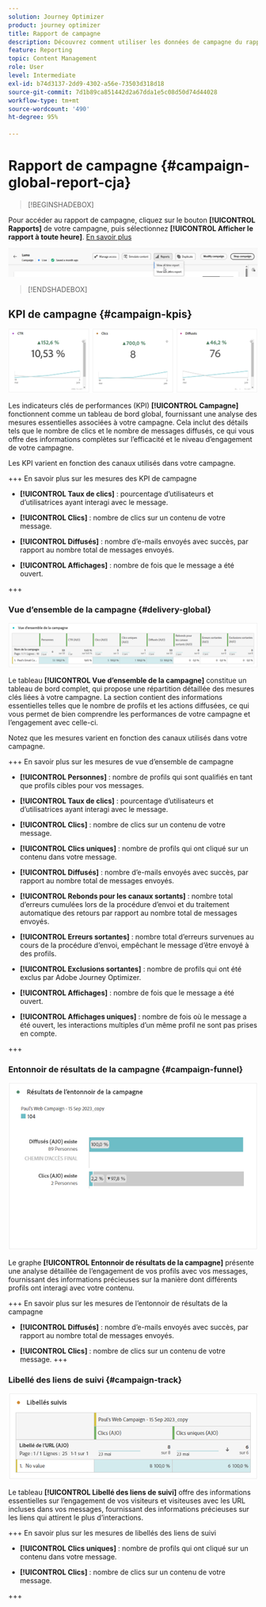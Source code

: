 ```yaml
---
solution: Journey Optimizer
product: journey optimizer
title: Rapport de campagne
description: Découvrez comment utiliser les données de campagne du rapport de campagne.
feature: Reporting
topic: Content Management
role: User
level: Intermediate
exl-id: b74d3137-2dd9-4302-a56e-73503d318d18
source-git-commit: 7d1b89ca851442d2a67dda1e5c08d50d74d44028
workflow-type: tm+mt
source-wordcount: '490'
ht-degree: 95%

---
```


# Rapport de campagne {#campaign-global-report-cja}

>[!BEGINSHADEBOX]

Pour accéder au rapport de campagne, cliquez sur le bouton **[!UICONTROL Rapports]** de votre campagne, puis sélectionnez **[!UICONTROL Afficher le rapport à toute heure]**. [En savoir plus](report-gs-cja.md)

![](assets/report-access.png)

>[!ENDSHADEBOX]

## KPI de campagne {#campaign-kpis}

![](assets/cja-email-kpis.png)

Les indicateurs clés de performances (KPI) **[!UICONTROL Campagne]** fonctionnent comme un tableau de bord global, fournissant une analyse des mesures essentielles associées à votre campagne. Cela inclut des détails tels que le nombre de clics et le nombre de messages diffusés, ce qui vous offre des informations complètes sur l’efficacité et le niveau d’engagement de votre campagne.

Les KPI varient en fonction des canaux utilisés dans votre campagne.

+++ En savoir plus sur les mesures des KPI de campagne

* **[!UICONTROL Taux de clics]** : pourcentage d’utilisateurs et d’utilisatrices ayant interagi avec le message.

* **[!UICONTROL Clics]** : nombre de clics sur un contenu de votre message.

* **[!UICONTROL Diffusés]** : nombre d’e-mails envoyés avec succès, par rapport au nombre total de messages envoyés.

* **[!UICONTROL Affichages]** : nombre de fois que le message a été ouvert.

+++

### Vue d’ensemble de la campagne {#delivery-global}

![](assets/cja-campaign-overview.png)

Le tableau **[!UICONTROL Vue d’ensemble de la campagne]** constitue un tableau de bord complet, qui propose une répartition détaillée des mesures clés liées à votre campagne. La section contient des informations essentielles telles que le nombre de profils et les actions diffusées, ce qui vous permet de bien comprendre les performances de votre campagne et l’engagement avec celle-ci.

Notez que les mesures varient en fonction des canaux utilisés dans votre campagne.

+++ En savoir plus sur les mesures de vue d’ensemble de campagne

* **[!UICONTROL Personnes]** : nombre de profils qui sont qualifiés en tant que profils cibles pour vos messages.

* **[!UICONTROL Taux de clics]** : pourcentage d’utilisateurs et d’utilisatrices ayant interagi avec le message.

* **[!UICONTROL Clics]** : nombre de clics sur un contenu de votre message.

* **[!UICONTROL Clics uniques]** : nombre de profils qui ont cliqué sur un contenu dans votre message.

* **[!UICONTROL Diffusés]** : nombre d’e-mails envoyés avec succès, par rapport au nombre total de messages envoyés.

* **[!UICONTROL Rebonds pour les canaux sortants]** : nombre total d’erreurs cumulées lors de la procédure d’envoi et du traitement automatique des retours par rapport au nombre total de messages envoyés.

* **[!UICONTROL Erreurs sortantes]** : nombre total d’erreurs survenues au cours de la procédure d’envoi, empêchant le message d’être envoyé à des profils.

* **[!UICONTROL Exclusions sortantes]** : nombre de profils qui ont été exclus par Adobe Journey Optimizer.

* **[!UICONTROL Affichages]** : nombre de fois que le message a été ouvert.

* **[!UICONTROL Affichages uniques]** : nombre de fois où le message a été ouvert, les interactions multiples d’un même profil ne sont pas prises en compte.

+++

### Entonnoir de résultats de la campagne {#campaign-funnel}

![](assets/cja-campaign-funnel.png)

Le graphe **[!UICONTROL Entonnoir de résultats de la campagne]** présente une analyse détaillée de l’engagement de vos profils avec vos messages, fournissant des informations précieuses sur la manière dont différents profils ont interagi avec votre contenu.

+++ En savoir plus sur les mesures de l’entonnoir de résultats de la campagne

* **[!UICONTROL Diffusés]** : nombre d’e-mails envoyés avec succès, par rapport au nombre total de messages envoyés.

* **[!UICONTROL Clics]** : nombre de clics sur un contenu de votre message.
+++

### Libellé des liens de suivi {#campaign-track}

![](assets/cja-campaign-tracked-link.png)

Le tableau **[!UICONTROL Libellé des liens de suivi]** offre des informations essentielles sur l’engagement de vos visiteurs et visiteuses avec les URL incluses dans vos messages, fournissant des informations précieuses sur les liens qui attirent le plus d’interactions.

+++ En savoir plus sur les mesures de libellés des liens de suivi

* **[!UICONTROL Clics uniques]** : nombre de profils qui ont cliqué sur un contenu dans votre message.

* **[!UICONTROL Clics]** : nombre de clics sur un contenu de votre message.

+++
